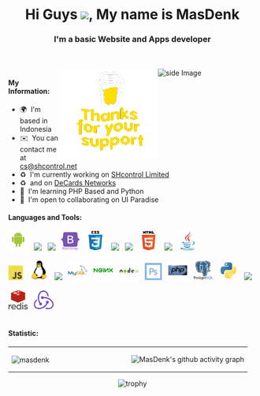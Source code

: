 <h1 align="center">Hi Guys <img src="https://github.com/sciencepal/sciencepal/blob/master/assets/Hi.gif" width="29px">, My name is MasDenk</h1>
<h3 align="center">I'm a basic Website and Apps developer</h3><br><br>
<a href="https://www.buymeacoffee.com/masdenk"><img src="https://i.giphy.com/media/ZEB6yFbLnhyQf7g3hn/giphy.webp" alt="side Image" align="right" width="200" height="150" style="vertical-align:text-top;" /></a>
<a href="https://ko-fi.com/masdenk"> <img src="https://github.com/masdenk/masdenk/blob/master/assets/buycofee.gif" alt="side Gif" align="right" width="200" height="180"/> </a>
<h4 align="left">My Information:</h4>

  - 🌍  I'm based in Indonesia
  - ✉️  You can contact me at [cs@shcontrol.net](mailto:cs@shcontrol.net)
  - ♻️  I'm currently working on [SHcontrol Limited](https://shcontrol.net/)
  - ♻️  and on [DeCards Networks](https://decards.net/)
  - 🧠  I'm learning PHP Based and Python
  - 🤝  I'm open to collaborating on UI Paradise

<h4 align="left">Languages and Tools:</h4>
  <code><img height="40" src="https://raw.githubusercontent.com/devicons/devicon/master/icons/android/android-original-wordmark.svg"></code>&nbsp;&nbsp;
  <code><img height="40" src="https://angular.io/assets/images/logos/angular/angular.svg"></code>&nbsp;&nbsp;
  <code><img height="40" src="https://www.vectorlogo.zone/logos/gnu_bash/gnu_bash-icon.svg"></code>&nbsp;&nbsp;
  <code><img height="38" src="https://raw.githubusercontent.com/devicons/devicon/master/icons/bootstrap/bootstrap-plain-wordmark.svg"></code>&nbsp;&nbsp;
  <code><img height="40" src="https://raw.githubusercontent.com/devicons/devicon/master/icons/css3/css3-original-wordmark.svg"></code>&nbsp;&nbsp;
  <code><img height="40" src="https://www.vectorlogo.zone/logos/firebase/firebase-icon.svg"></code>&nbsp;&nbsp;
  <code><img height="40" src="https://www.vectorlogo.zone/logos/graphql/graphql-icon.svg"></code>&nbsp;&nbsp;
  <code><img height="40" src="https://raw.githubusercontent.com/devicons/devicon/master/icons/html5/html5-original-wordmark.svg"></code>&nbsp;&nbsp;
  <code><img height="40" src="https://upload.wikimedia.org/wikipedia/commons/d/d1/Ionic_Logo.svg"></code>&nbsp;&nbsp;
  <code><img height="40" src="https://raw.githubusercontent.com/devicons/devicon/master/icons/java/java-original.svg"></code><br><br>
  <code><img height="30" src="https://raw.githubusercontent.com/devicons/devicon/master/icons/javascript/javascript-original.svg"></code>&nbsp;&nbsp;
  <code><img height="40" src="https://raw.githubusercontent.com/devicons/devicon/master/icons/linux/linux-original.svg"></code>&nbsp;&nbsp;
  <code><img height="40" src="https://www.vectorlogo.zone/logos/mariadb/mariadb-icon.svg"></code>&nbsp;&nbsp;
  <code><img height="40" src="https://raw.githubusercontent.com/devicons/devicon/master/icons/mysql/mysql-original-wordmark.svg"></code>&nbsp;&nbsp;
  <code><img height="40" src="https://raw.githubusercontent.com/devicons/devicon/master/icons/nginx/nginx-original.svg"></code>&nbsp;&nbsp;
  <code><img height="40" src="https://raw.githubusercontent.com/devicons/devicon/master/icons/nodejs/nodejs-original-wordmark.svg"></code>&nbsp;&nbsp;
  <code><img height="35" src="https://raw.githubusercontent.com/devicons/devicon/master/icons/photoshop/photoshop-line.svg"></code>&nbsp;&nbsp;
  <code><img height="40" src="https://raw.githubusercontent.com/devicons/devicon/master/icons/php/php-original.svg"></code>&nbsp;&nbsp;
  <code><img height="40" src="https://raw.githubusercontent.com/devicons/devicon/master/icons/postgresql/postgresql-original-wordmark.svg"></code>&nbsp;&nbsp;
  <code><img height="40" src="https://raw.githubusercontent.com/devicons/devicon/master/icons/python/python-original.svg"></code>&nbsp;&nbsp;
  <code><img height="35" src="https://reactnative.dev/img/header_logo.svg"></code><br><br>
  <code><img height="40" src="https://raw.githubusercontent.com/devicons/devicon/master/icons/redis/redis-original-wordmark.svg"></code>&nbsp;&nbsp;
  <code><img height="40" src="https://raw.githubusercontent.com/devicons/devicon/master/icons/redux/redux-original.svg"></code><br><br>
  
<h4 align="left">Statistic:</h4>
<table cellspacing="0" cellpadding="0"><tr><td width="50%">
 <img align="center" src="https://github-readme-stats.vercel.app/api?username=masdenk&show_icons=true&theme=radical&hide_border=true&cache_seconds=120&locale=en" alt="masdenk" align="right"/>
</td><td>
  
  ![MasDenk's github activity graph](https://activity-graph.herokuapp.com/graph?username=MasDenk&theme=react-dark&hide_border=true)
  
</td></table>
<div align="center">
    
 ![trophy](https://github-profile-trophy.vercel.app/?username=masdenk&no-frame=true&theme=dark_dimmed)

</div>
